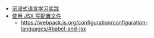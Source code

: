 - [沉浸式语言学习实践](https://notes.dabing.one/post?note-id=230b533c-e5b5-4b34-a178-ccce37c8a74e&active-note-id=230b533c-e5b5-4b34-a178-ccce37c8a74e)
- [使用 JSX 写配置文件](https://twitter.com/vikingmute/status/1758054667479912609)
	- https://webpack.js.org/configuration/configuration-languages/#babel-and-jsx